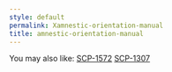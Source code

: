 ```yaml
---
style: default
permalink: Xamnestic-orientation-manual
title: amnestic-orientation-manual
---
```

You may also like:
[SCP-1572](http://scp-wiki.net/scp-1572)
[SCP-1307](http://scp-wiki.net/scp-1307)